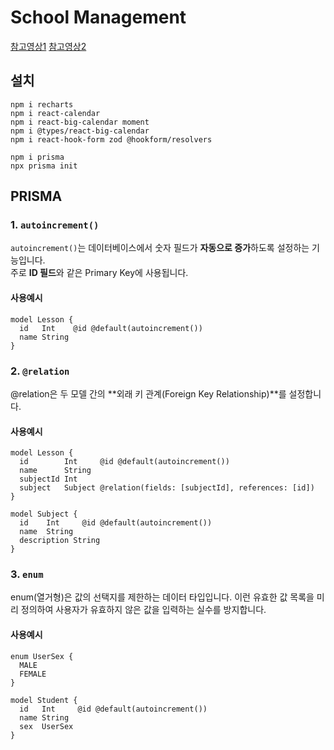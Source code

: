 # School Management

[참고영상1](https://www.youtube.com/watch?v=myYlGLFxZas)
[참고영상2](https://youtu.be/6sfiAyKy8Jo?si=t6zCfN43vr0UDJOw)

## 설치
```
npm i recharts    
npm i react-calendar    
npm i react-big-calendar moment    
npm i @types/react-big-calendar    
npm i react-hook-form zod @hookform/resolvers
```
```
npm i prisma
npx prisma init
```

## PRISMA
### 1. `autoincrement()`
`autoincrement()`는 데이터베이스에서 숫자 필드가 **자동으로 증가**하도록 설정하는 기능입니다.  
주로 **ID 필드**와 같은 Primary Key에 사용됩니다.

#### 사용예시
```prisma
model Lesson {
  id   Int    @id @default(autoincrement())
  name String
}
```

### 2. `@relation`
@relation은 두 모델 간의 **외래 키 관계(Foreign Key Relationship)**를 설정합니다.

#### 사용예시
```prisma
model Lesson {
  id        Int     @id @default(autoincrement())
  name      String
  subjectId Int
  subject   Subject @relation(fields: [subjectId], references: [id])
}

model Subject {
  id    Int     @id @default(autoincrement())
  name  String
  description String
}
```

### 3. `enum`
enum(열거형)은 값의 선택지를 제한하는 데이터 타입입니다.
이런 유효한 값 목록을 미리 정의하여 사용자가 유효하지 않은 값을 입력하는 실수를 방지합니다.

#### 사용예시
```prisma
enum UserSex {
  MALE
  FEMALE
}

model Student {
  id   Int     @id @default(autoincrement())
  name String
  sex  UserSex
}
```
